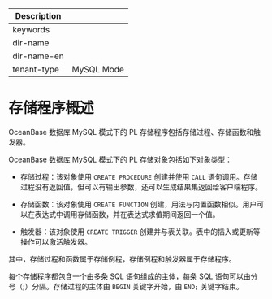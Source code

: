 | Description   |                 |
|---------------|-----------------|
| keywords      |                 |
| dir-name      |                 |
| dir-name-en   |                 |
| tenant-type   | MySQL Mode      |

# 存储程序概述

OceanBase 数据库 MySQL 模式下的 PL 存储程序包括存储过程、存储函数和触发器。

OceanBase 数据库 MySQL 模式下的 PL 存储对象包括如下对象类型：

* 存储过程：该对象使用 `CREATE PROCEDURE` 创建并使用 `CALL` 语句调用。存储过程没有返回值，但可以有输出参数，还可以生成结果集返回给客户端程序。

* 存储函数：该对象使用 `CREATE FUNCTION` 创建，用法与内置函数相似。用户可以在表达式中调用存储函数，并在表达式求值期间返回一个值。

* 触发器：该对象使用 `CREATE TRIGGER` 创建并与表关联。表中的插入或更新等操作可以激活触发器。


其中，存储过程和函数属于存储例程，存储例程和触发器属于存储程序。

每个存储程序都包含一个由多条 SQL 语句组成的主体，每条 SQL 语句可以由分号（;）分隔。存储过程的主体由 `BEGIN` 关键字开始，由 `END;` 关键字结束。

